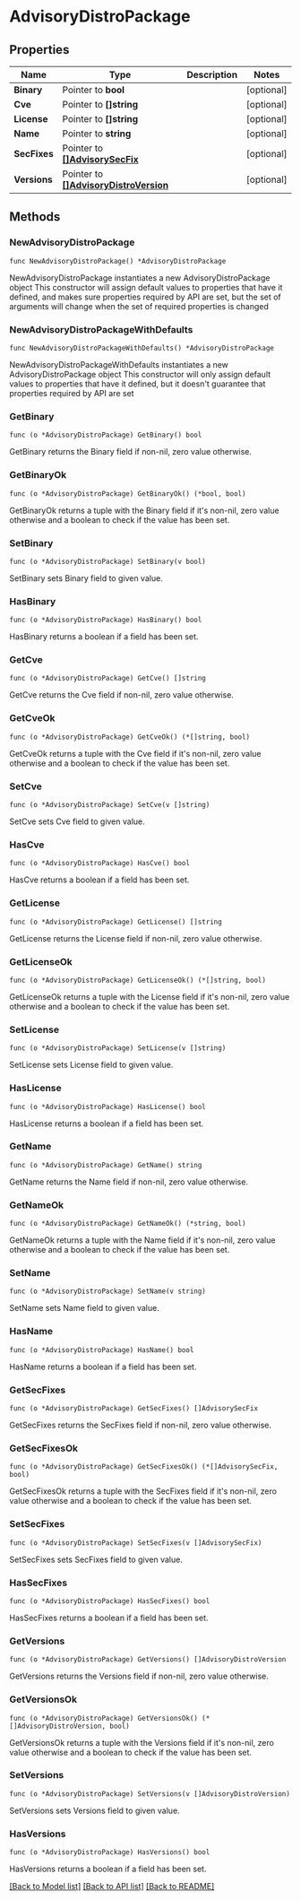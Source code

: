 # AdvisoryDistroPackage

## Properties

Name | Type | Description | Notes
------------ | ------------- | ------------- | -------------
**Binary** | Pointer to **bool** |  | [optional] 
**Cve** | Pointer to **[]string** |  | [optional] 
**License** | Pointer to **[]string** |  | [optional] 
**Name** | Pointer to **string** |  | [optional] 
**SecFixes** | Pointer to [**[]AdvisorySecFix**](AdvisorySecFix.md) |  | [optional] 
**Versions** | Pointer to [**[]AdvisoryDistroVersion**](AdvisoryDistroVersion.md) |  | [optional] 

## Methods

### NewAdvisoryDistroPackage

`func NewAdvisoryDistroPackage() *AdvisoryDistroPackage`

NewAdvisoryDistroPackage instantiates a new AdvisoryDistroPackage object
This constructor will assign default values to properties that have it defined,
and makes sure properties required by API are set, but the set of arguments
will change when the set of required properties is changed

### NewAdvisoryDistroPackageWithDefaults

`func NewAdvisoryDistroPackageWithDefaults() *AdvisoryDistroPackage`

NewAdvisoryDistroPackageWithDefaults instantiates a new AdvisoryDistroPackage object
This constructor will only assign default values to properties that have it defined,
but it doesn't guarantee that properties required by API are set

### GetBinary

`func (o *AdvisoryDistroPackage) GetBinary() bool`

GetBinary returns the Binary field if non-nil, zero value otherwise.

### GetBinaryOk

`func (o *AdvisoryDistroPackage) GetBinaryOk() (*bool, bool)`

GetBinaryOk returns a tuple with the Binary field if it's non-nil, zero value otherwise
and a boolean to check if the value has been set.

### SetBinary

`func (o *AdvisoryDistroPackage) SetBinary(v bool)`

SetBinary sets Binary field to given value.

### HasBinary

`func (o *AdvisoryDistroPackage) HasBinary() bool`

HasBinary returns a boolean if a field has been set.

### GetCve

`func (o *AdvisoryDistroPackage) GetCve() []string`

GetCve returns the Cve field if non-nil, zero value otherwise.

### GetCveOk

`func (o *AdvisoryDistroPackage) GetCveOk() (*[]string, bool)`

GetCveOk returns a tuple with the Cve field if it's non-nil, zero value otherwise
and a boolean to check if the value has been set.

### SetCve

`func (o *AdvisoryDistroPackage) SetCve(v []string)`

SetCve sets Cve field to given value.

### HasCve

`func (o *AdvisoryDistroPackage) HasCve() bool`

HasCve returns a boolean if a field has been set.

### GetLicense

`func (o *AdvisoryDistroPackage) GetLicense() []string`

GetLicense returns the License field if non-nil, zero value otherwise.

### GetLicenseOk

`func (o *AdvisoryDistroPackage) GetLicenseOk() (*[]string, bool)`

GetLicenseOk returns a tuple with the License field if it's non-nil, zero value otherwise
and a boolean to check if the value has been set.

### SetLicense

`func (o *AdvisoryDistroPackage) SetLicense(v []string)`

SetLicense sets License field to given value.

### HasLicense

`func (o *AdvisoryDistroPackage) HasLicense() bool`

HasLicense returns a boolean if a field has been set.

### GetName

`func (o *AdvisoryDistroPackage) GetName() string`

GetName returns the Name field if non-nil, zero value otherwise.

### GetNameOk

`func (o *AdvisoryDistroPackage) GetNameOk() (*string, bool)`

GetNameOk returns a tuple with the Name field if it's non-nil, zero value otherwise
and a boolean to check if the value has been set.

### SetName

`func (o *AdvisoryDistroPackage) SetName(v string)`

SetName sets Name field to given value.

### HasName

`func (o *AdvisoryDistroPackage) HasName() bool`

HasName returns a boolean if a field has been set.

### GetSecFixes

`func (o *AdvisoryDistroPackage) GetSecFixes() []AdvisorySecFix`

GetSecFixes returns the SecFixes field if non-nil, zero value otherwise.

### GetSecFixesOk

`func (o *AdvisoryDistroPackage) GetSecFixesOk() (*[]AdvisorySecFix, bool)`

GetSecFixesOk returns a tuple with the SecFixes field if it's non-nil, zero value otherwise
and a boolean to check if the value has been set.

### SetSecFixes

`func (o *AdvisoryDistroPackage) SetSecFixes(v []AdvisorySecFix)`

SetSecFixes sets SecFixes field to given value.

### HasSecFixes

`func (o *AdvisoryDistroPackage) HasSecFixes() bool`

HasSecFixes returns a boolean if a field has been set.

### GetVersions

`func (o *AdvisoryDistroPackage) GetVersions() []AdvisoryDistroVersion`

GetVersions returns the Versions field if non-nil, zero value otherwise.

### GetVersionsOk

`func (o *AdvisoryDistroPackage) GetVersionsOk() (*[]AdvisoryDistroVersion, bool)`

GetVersionsOk returns a tuple with the Versions field if it's non-nil, zero value otherwise
and a boolean to check if the value has been set.

### SetVersions

`func (o *AdvisoryDistroPackage) SetVersions(v []AdvisoryDistroVersion)`

SetVersions sets Versions field to given value.

### HasVersions

`func (o *AdvisoryDistroPackage) HasVersions() bool`

HasVersions returns a boolean if a field has been set.


[[Back to Model list]](../README.md#documentation-for-models) [[Back to API list]](../README.md#documentation-for-api-endpoints) [[Back to README]](../README.md)


